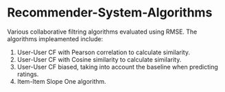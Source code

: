# Recommender-System-Algorithms
Various collaborative filtring algorithms evaluated using RMSE. The algorithms impleamented include:
1. User-User CF with Pearson correlation to calculate similarity.
2. User-User CF with Cosine similarity to calculate similarity.
3. User-User CF biased, taking into account the baseline when predicting ratings.
4. Item-Item Slope One algorithm.
